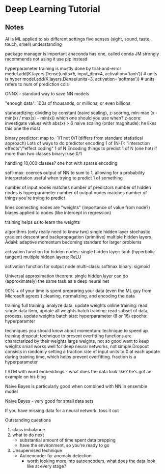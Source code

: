 
# Deep Learning Tutorial


## Notes

AI is ML applied to six different settings
    five senses (sight, sound, taste, touch, smell)
    understanding


package manager is important
    anaconda has one, called conda
        JM strongly recommends not using it
    use pip instead 

hyperparameter training is mostly done by trial-and-error
    model.add(K.layers.Dense(units=5, input_dim=4, activation='tanh')) # units is hyper
    model.add(K.layers.Dense(units=3, activation='softmax')) # units refers to num of prediction cols

ONNX - standard way to save NN models

"enough data": 100s of thousands, or millions, or even billions

standardizing: dividing by constant (naive scaling), z-scoring, min-max (x - min(x) / max(x) - min(x))
    which one should you use when?
        z-score: investigate values with abs(x) > 6
        naive scaling (order magnitude): he likes this one the most

binary predictor: map to -1/1 not 0/1 (differs from standard statistical approach)
    Lots of ways to do predictor encoding
        1 of (N-1): "interaction effects"/"effect coding"
        1 of N
    Encoding things to predict
        1 of N (one hot) if more than two classes
        binary: use 0/1

handling 10,000 classes?
    one hot with sparse encoding

soft-max: coerces output of NN to sum to 1, allowing for a probability interpretation
    useful when trying to predict 1 of something

number of input nodes matches number of predictors
number of hidden nodes is hyperparameter
number of output nodes matches number of things you're trying to predict

lines connecting nodes are "weights" (importance of value from node?)
biases applied to nodes (like intercept in regression)

training helps us to learn the weights

algorithms (only really need to know two)
    single hidden layer
        stochastic gradient descent and backpropagation (primitive)
    multiple hidden layers
        AdaM: adaptive momentum becoming standard for larger problems

activation function for hidden nodes:
    single hidden layer: tanh (hyperbolic tangent)
    multiple hidden layers: ReLU

activation function for output node
    multi-class: softmax
    binary: sigmoid

Universal approximation theorem: single hidden layer can do (approximately) the same task as a deep neural net

90% + of your time is spent prepraring your data (even the ML guy from Microsoft agrees!)
    cleaning, normalizing, and encoding the data

training
    full training: analyze data, update weights
    online training: read single data item, update all weights
    batch training: read subset of data, process, update weights
        batch size: hyperparameter (8 or 16)
        epochs: hyperparamter

techniques you should know about
    momentum: technique to speed up training
    dropout: technique to prevent overfitting
        functions are characterized by their weights
            large weights, not so good
            want to keep weights small
        works well for deep neural networks, not simple
        Dropout consists in randomly setting a fraction rate of input units to 0 at each update during training time, which helps prevent overfitting.
            fraction is a hyperparameter

LSTM with word embeddings - what does the data look like?
    he's got an example on his blog

Naive Bayes is particularly good when combined with NN in ensemble model

Naive Bayes - very good for small data sets 

If you have missing data for a neural network, toss it out

Outstanding questions

1. class imbalance
2. what to do next
    - substantial amount of time spent data prepping
    - have the environment, so you're ready to go
3. Unsupervised technique
    - Autoencoder for anomaly detection
        + worth looking more into autoencoders, what does the data look like at every stage?


